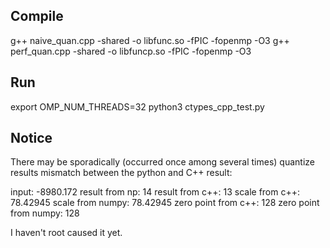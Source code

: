 ## Compile
g++ naive_quan.cpp -shared -o libfunc.so -fPIC -fopenmp -O3
g++ perf_quan.cpp -shared -o libfuncp.so -fPIC -fopenmp -O3

## Run
export OMP_NUM_THREADS=32
python3 ctypes_cpp_test.py

## Notice
There may be sporadically (occurred once among several times) 
quantize results mismatch between the python and C++ result:

input:  -8980.172
result from np:  14
result from c++:  13
scale from c++:  78.42945
scale from numpy:  78.42945
zero point from c++:  128
zero point from numpy:  128

I haven't root caused it yet.